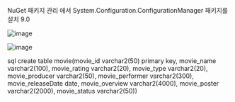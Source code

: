 NuGet 패키지 관리 에서 System.Configuration.ConfigurationManager 패키지를 설치 9.0

![image](https://github.com/user-attachments/assets/45a2f498-a45d-4fae-921a-a8f40b3acc1f)

![image](https://github.com/user-attachments/assets/b7d9f393-1eb0-4a36-be68-914fc5987ed5)



sql
create table movie(movie_id varchar2(50) primary key, movie_name varchar2(100), movie_rating varchar2(20), movie_type varchar2(20), movie_producer varchar2(50), movie_performer varchar2(300), movie_releaseDate date, movie_overview varchar2(4000), movie_poster varchar2(2000), movie_status varchar2(50))

